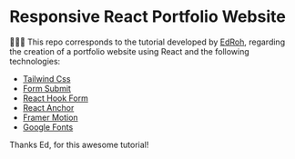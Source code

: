 # Responsive React Portfolio Website

👨🏻‍💻 This repo corresponds to the tutorial developed by [EdRoh](https://www.youtube.com/watch?v=JSJ8ftr92Vw&t=4516s), regarding the creation of a portfolio website using React and the following technologies:

- [Tailwind Css](https://tailwindcss.com/docs/installation)
- [Form Submit](https://formsubmit.co/)
- [React Hook Form](https://react-hook-form.com/)
- [React Anchor](https://github.com/mauricevancooten/react-anchor-link-smooth-scroll)
- [Framer Motion](https://www.framer.com/docs/)
- [Google Fonts](https://fonts.google.com/)

Thanks Ed, for this awesome tutorial!